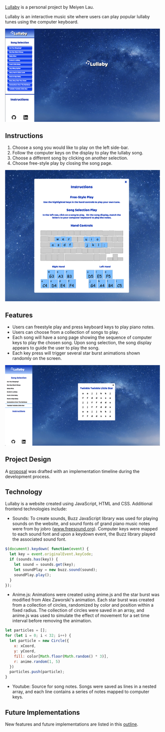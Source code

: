 [Lullaby](https://miriam-lau.github.io/Javascript-Project/) is a personal project by Meiyen Lau.

Lullaby is an interactive music site where users can play popular
lullaby tunes using the computer keyboard.

![game page](./docs/game_page.png)



## Instructions
1. Choose a song you would like to play on the left side-bar.
2. Follow the computer keys on the display to play the lullaby song.
3. Choose a different song by clicking on another selection.
4. Choose free-style play by closing the song page.  

![instruction page](./docs/instructions.png)



## Features
- Users can freestyle play and press keyboard keys to play piano notes.
- Users can choose from a collection of songs to play.
- Each song will have a song page showing the sequence of computer keys to play the chosen song. Upon song selection, the song display appears to guide the user to play the song.
- Each key press will trigger several star burst animations shown randomly on the screen.

![song page](./docs/song_display.png)



## Project Design
A [proposal](./docs/proposal/development_README.md) was drafted with an implementation timeline
during the development process.



## Technology
Lullaby is a website created using JavaScript, HTML and CSS. Additional frontend technologies include:
- Sounds: To create sounds, Buzz JavaScript library was used for playing sounds on the website, and sound fonts of grand piano music notes were from by jobro (www.freesound.org). Computer keys were mapped to each sound font and upon a keydown event, the Buzz library played the associated sound font.

```js
$(document).keydown( function(event) {
  let key = event.originalEvent.keyCode;
  if (sounds.has(key)) {
    let sound = sounds.get(key);
    let soundPlay = new buzz.sound(sound);
    soundPlay.play();
  }
});
```

- Anime.js: Animations were created using anime.js and the star burst was modified from Alex Zaworski's animation. Each star burst was created from a collection of circles, randomized by color and position within a fixed radius. The collection of circles were saved in an array, and anime.js was used to simulate the effect of movement for a set time interval before removing the animation.

```js
let particles = [];
for (let i = 0; i < 32; i++) {
  let particle = new Circle({
    x: xCoord,
    y: yCoord,
    fill: color[Math.floor(Math.random() * 3)],
    r: anime.random(1, 5)
  })
  particles.push(particle);
}
```


- Youtube: Source for song notes. Songs were saved as lines in a nested array, and each line contains a series of notes mapped to computer keys.



## Future Implementations
New features and future implementations are listed in this
[outline](./docs/future_implementations.md).
